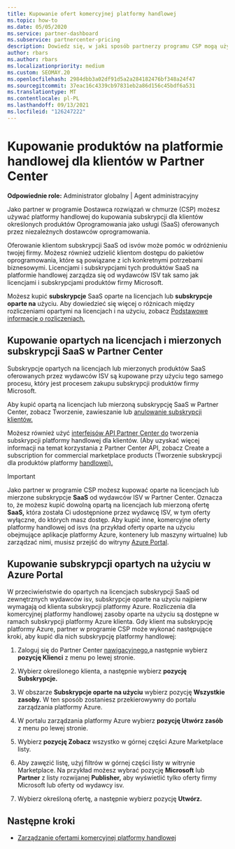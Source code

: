 ```yaml
---
title: Kupowanie ofert komercyjnej platformy handlowej
ms.topic: how-to
ms.date: 05/05/2020
ms.service: partner-dashboard
ms.subservice: partnercenter-pricing
description: Dowiedz się, w jaki sposób partnerzy programu CSP mogą używać platformy handlowej Partner Center, aby kupować oferty SaaS od niezależnych dostawców oprogramowania.
author: rbars
ms.author: rbars
ms.localizationpriority: medium
ms.custom: SEOMAY.20
ms.openlocfilehash: 2984dbb3a02df91d5a2a284182476bf348a24f47
ms.sourcegitcommit: 37eac16c4339cb97831eb2a86d156c45bdf6a531
ms.translationtype: MT
ms.contentlocale: pl-PL
ms.lasthandoff: 09/13/2021
ms.locfileid: "126247222"
---
```

# <a name="purchase-commercial-marketplace-products-for-your-customers-in-partner-center"></a>Kupowanie produktów na platformie handlowej dla klientów w Partner Center


**Odpowiednie role:** Administrator globalny | Agent administracyjny

Jako partner w programie Dostawca rozwiązań w chmurze (CSP) możesz używać platformy handlowej do kupowania subskrypcji dla klientów określonych produktów Oprogramowania jako usługi (SaaS) oferowanych przez niezależnych dostawców oprogramowania.

Oferowanie klientom subskrypcji SaaS od isvów może pomóc w odróżnieniu twojej firmy. Możesz również udzielić klientom dostępu do pakietów oprogramowania, które są powiązane z ich konkretnymi potrzebami biznesowymi. Licencjami i subskrypcjami tych produktów SaaS na platformie handlowej zarządza się od wydawców ISV tak samo jak licencjami i subskrypcjami produktów firmy Microsoft.

Możesz kupić **subskrypcje** SaaS oparte na licencjach lub **subskrypcje oparte na** użyciu. Aby dowiedzieć się więcej o różnicach między rozliczeniami opartymi na licencjach i na użyciu, zobacz [Podstawowe informacje o rozliczeniach.](billing-basics.md)

## <a name="purchase-license-based-and-metered-saas-subscriptions-in-partner-center"></a>Kupowanie opartych na licencjach i mierzonych subskrypcji SaaS w Partner Center

Subskrypcje opartych na licencjach lub mierzonych produktów SaaS oferowanych przez wydawców ISV są kupowane przy użyciu tego samego procesu, który jest procesem zakupu subskrypcji produktów firmy Microsoft.

Aby kupić opartą na licencjach lub mierzoną subskrypcję SaaS w Partner Center, zobacz Tworzenie, zawieszanie lub [anulowanie subskrypcji klientów.](create-a-new-subscription.md#create-a-new-subscription)

Możesz również użyć [interfejsów API Partner Center do](/partner-center/develop/) tworzenia subskrypcji platformy handlowej dla klientów. (Aby uzyskać więcej informacji na temat korzystania z Partner Center API, zobacz Create a subscription for commercial marketplace products (Tworzenie subskrypcji dla produktów platformy [handlowej).](/partner-center/develop/create-subscription-azure-marketplace-products)

>[!IMPORTANT]
> Jako partner w programie CSP  możesz kupować oparte na licencjach lub mierzone subskrypcje **SaaS** od wydawców ISV w Partner Center. Oznacza to, że  możesz kupić dowolną opartą na licencjach lub mierzoną [](csp-commercial-marketplace-discover.md#learn-about-marketplace-exclusive-offers) ofertę **SaaS,** która została Ci udostępnione przez wydawcę ISV, w tym oferty wyłączne, do których masz dostęp. Aby kupić inne, komercyjne oferty platformy handlowej od isvs (na przykład oferty oparte na użyciu obejmujące aplikacje platformy Azure, kontenery lub maszyny wirtualne) lub zarządzać nimi, musisz przejść do witryny [Azure Portal](https://portal.azure.com/).

## <a name="purchase-usage-based-subscriptions-in-the-azure-portal"></a>Kupowanie subskrypcji opartych na użyciu w Azure Portal

W przeciwieństwie do opartych na licencjach subskrypcji SaaS od zewnętrznych wydawców isv, subskrypcje oparte na użyciu najpierw wymagają od klienta subskrypcji platformy Azure. Rozliczenia dla komercyjnej platformy handlowej zasoby oparte na użyciu są dostępne w ramach subskrypcji platformy Azure klienta. Gdy klient ma subskrypcję platformy Azure, partner w programie CSP może wykonać następujące kroki, aby kupić dla nich subskrypcję platformy handlowej:

1. Zaloguj się do Partner Center [nawigacyjnego,](https://partner.microsoft.com/dashboard)a następnie wybierz **pozycję Klienci** z menu po lewej stronie.

2. Wybierz określonego klienta, a następnie wybierz **pozycję Subskrypcje.**  

3. W obszarze **Subskrypcje oparte na użyciu** wybierz pozycję **Wszystkie zasoby.** W ten sposób zostaniesz przekierowywny do portalu zarządzania platformy Azure.

4. W portalu zarządzania platformy Azure wybierz **pozycję Utwórz zasób** z menu po lewej stronie.

5. Wybierz **pozycję Zobacz** wszystko w górnej części Azure Marketplace listy.

6. Aby zawęzić listę, użyj filtrów w górnej części listy w witrynie Marketplace. Na przykład możesz wybrać pozycję **Microsoft** lub **Partner** z listy rozwijanej **Publisher,** aby wyświetlić tylko oferty firmy Microsoft lub oferty od wydawcy isv.

7. Wybierz określoną ofertę, a następnie wybierz pozycję **Utwórz.**

## <a name="next-steps"></a>Następne kroki

- [Zarządzanie ofertami komercyjnej platformy handlowej](csp-commercial-marketplace-purchase.md)